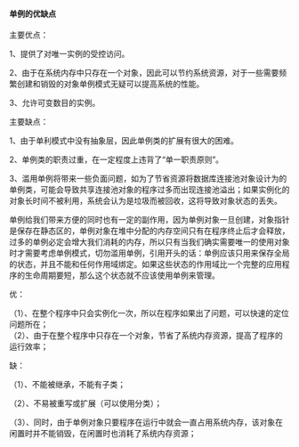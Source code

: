 #### 单例的优缺点

主要优点：  

1、提供了对唯一实例的受控访问。  

2、由于在系统内存中只存在一个对象，因此可以节约系统资源，对于一些需要频繁创建和销毁的对象单例模式无疑可以提高系统的性能。  

3、允许可变数目的实例。



主要缺点：  

1、由于单利模式中没有抽象层，因此单例类的扩展有很大的困难。  

2、单例类的职责过重，在一定程度上违背了“单一职责原则”。  

3、滥用单例将带来一些负面问题，如为了节省资源将数据库连接池对象设计为的单例类，可能会导致共享连接池对象的程序过多而出现连接池溢出；如果实例化的对象长时间不被利用，系统会认为是垃圾而被回收，这将导致对象状态的丢失。

单例给我们带来方便的同时也有一定的副作用，因为单例对象一旦创建，对象指针是保存在静态区的，单例对象在堆中分配的内存空间只有在程序终止后才会释放，过多的单例必定会增大我们消耗的内存，所以只有当我们确实需要唯一的使用对象时才需要考虑单例模式，切勿滥用单例，引用开头的话：单例应该只用来保存全局的状态，并且不能和任何作用域绑定。如果这些状态的作用域比一个完整的应用程序的生命周期要短，那么这个状态就不应该使用单例来管理。



优：

（1）、在整个程序中只会实例化一次，所以在程序如果出了问题，可以快速的定位问题所在；  
（2）、由于在整个程序中只存在一个对象，节省了系统内存资源，提高了程序的运行效率；

缺：

（1）、不能被继承，不能有子类；

（2）、不易被重写或扩展（可以使用分类）；

（3）、同时，由于单例对象只要程序在运行中就会一直占用系统内存，该对象在闲置时并不能销毁，在闲置时也消耗了系统内存资源；



